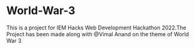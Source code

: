 # World-War-3
This is a project for IEM Hacks Web Development Hackathon 2022.The Project has been made along with @Vimal Anand on the theme of World War 3 
